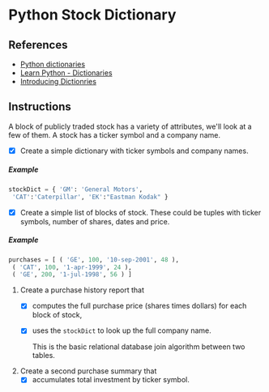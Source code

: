# Python Stock Dictionary

## References

* [Python dictionaries](https://docs.python.org/3.6/tutorial/datastructures.html#dictionaries)
* [Learn Python - Dictionaries](https://www.learnpython.org/en/Dictionaries)
* [Introducing Dictionries](http://www.diveintopython.net/native_data_types/index.html#odbchelper.dict)


## Instructions

A block of publicly traded stock has a variety of attributes, we'll look at a few of them. A stock has a ticker symbol and a company name. 

- [x] Create a simple dictionary with ticker symbols and company names.

##### Example

```python
stockDict = { 'GM': 'General Motors',
 'CAT':'Caterpillar', 'EK':"Eastman Kodak" }
```

- [x] Create a simple list of blocks of stock. These could be tuples with ticker symbols, number of shares, dates and price.

##### Example

```python
purchases = [ ( 'GE', 100, '10-sep-2001', 48 ),
 ( 'CAT', 100, '1-apr-1999', 24 ),
 ( 'GE', 200, '1-jul-1998', 56 ) ]
```

1. Create a purchase history report that
    - [x] computes the full purchase price (shares times dollars) for each block of stock,
    - [x] uses the `stockDict` to look up the full company name.

      This is the basic relational database join algorithm between two tables.

2. Create a second purchase summary that
    - [x] accumulates total investment by ticker symbol.